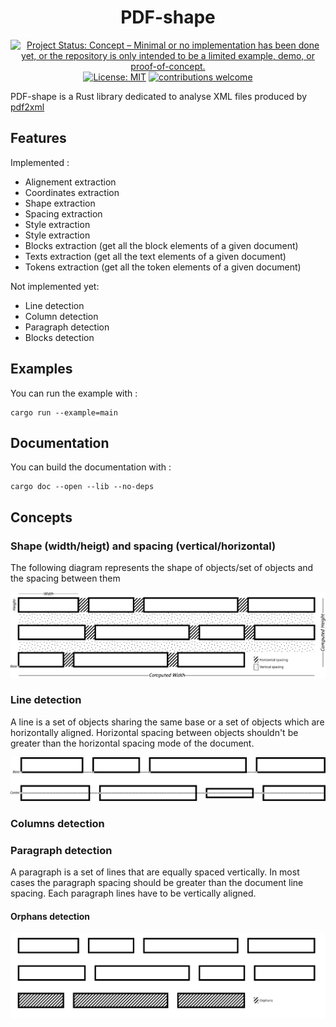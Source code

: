 <div align="center">

# PDF-shape

[![Project Status: Concept – Minimal or no implementation has been done yet, or the repository is only intended to be a limited example, demo, or proof-of-concept.](https://www.repostatus.org/badges/latest/concept.svg)](https://www.repostatus.org/#concept)
[![License: MIT](https://img.shields.io/badge/License-MIT-yellow.svg)](https://opensource.org/licenses/MIT)
[![contributions welcome](https://img.shields.io/badge/contributions-welcome-brightgreen.svg?style=flat)]()

</div>

PDF-shape is a Rust library dedicated to analyse XML files produced by [pdf2xml](https://github.com/kermitt2/pdf2xml)

## Features

Implemented :

- Alignement extraction
- Coordinates extraction
- Shape extraction
- Spacing extraction
- Style extraction
- Style extraction
- Blocks extraction (get all the block elements of a given document)
- Texts extraction (get all the text elements of a given document)
- Tokens extraction (get all the token elements of a given document)

Not implemented yet:

- Line detection
- Column detection
- Paragraph detection
- Blocks detection

## Examples

You can run the example with :

```
cargo run --example=main
```

## Documentation

You can build the documentation with :

```
cargo doc --open --lib --no-deps
```

## Concepts

### Shape (width/heigt) and spacing (vertical/horizontal)

The following diagram represents the shape of objects/set of objects and the spacing between them

![Diagram Shape and Objects](./images/shape.svg)

### Line detection

A line is a set of objects sharing the same base or a set of objects which are horizontally aligned. Horizontal spacing between objects shouldn't be greater than the horizontal spacing mode of the document.

![Diagram lines detection](./images/lines.svg)

### Columns detection

### Paragraph detection

A paragraph is a set of lines that are equally spaced vertically. In most cases the paragraph spacing should be greater than the document line spacing. Each paragraph lines have to be vertically aligned.

#### Orphans detection

![Diagram orphans detection](./images/orphans.svg)
